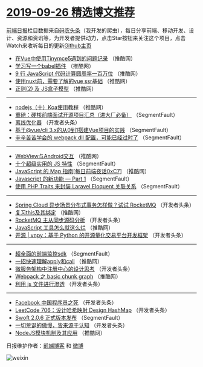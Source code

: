 # [2019-09-26 精选博文推荐](http://hao.caibaojian.com/date/2019/09/26)

[前端日报](http://caibaojian.com/c/news)栏目数据来自[码农头条](http://hao.caibaojian.com/)（我开发的爬虫），每日分享前端、移动开发、设计、资源和资讯等，为开发者提供动力，点击Star按钮来关注这个项目，点击Watch来收听每日的更新[Github主页](https://github.com/kujian/frontendDaily)
* [在Vue中使用Tinymce5遇到的问题记录](http://hao.caibaojian.com/126071.html) （推酷网）
* [学习写一个babel插件](http://hao.caibaojian.com/126088.html) （推酷网）
* [9 行 JavaScript 代码计算圆周率一百万位](http://hao.caibaojian.com/126074.html) （推酷网）
* [使用nuxt前，需要了解的vue ssr基础](http://hao.caibaojian.com/126075.html) （推酷网）
* [正则(2) 及 JS盒子模型](http://hao.caibaojian.com/126081.html) （推酷网）

***
* [nodejs（十）Koa使用教程](http://hao.caibaojian.com/126084.html) （推酷网）
* [重磅：硬核前端面试开源项目汇总（进大厂必备）](http://hao.caibaojian.com/126024.html) （SegmentFault）
* [离线优化器](http://hao.caibaojian.com/126058.html) （开发者头条）
* [基于@vue/cli 3.x的从0到1搭建Vue项目的实践](http://hao.caibaojian.com/126035.html) （SegmentFault）
* [辛辛苦苦学会的 webpack dll 配置，可能已经过时了](http://hao.caibaojian.com/126025.html) （SegmentFault）

***
* [WebView与Android交互](http://hao.caibaojian.com/126086.html) （推酷网）
* [十个超级实用的 JS 特性](http://hao.caibaojian.com/126026.html) （SegmentFault）
* [JavaScript 的 Map 指南[每日前端夜话0xC7]](http://hao.caibaojian.com/126087.html) （推酷网）
* [Javascript 的新功能 — Part 1](http://hao.caibaojian.com/126027.html) （SegmentFault）
* [使用 PHP Traits 来封装 Laravel Eloquent 关联关系](http://hao.caibaojian.com/126038.html) （SegmentFault）

***
* [Spring Cloud 异步场景分布式事务怎样做？试试 RocketMQ](http://hao.caibaojian.com/126050.html) （开发者头条）
* [复习this及其绑定](http://hao.caibaojian.com/126089.html) （推酷网）
* [RocketMQ 主从同步源码分析](http://hao.caibaojian.com/126040.html) （开发者头条）
* [JavaScript 工具怎么就这么烂](http://hao.caibaojian.com/126076.html) （推酷网）
* [开源 | vnpy：基于 Python 的开源量化交易平台开发框架](http://hao.caibaojian.com/126041.html) （开发者头条）

***
* [超全面的前端监控sdk](http://hao.caibaojian.com/126031.html) （SegmentFault）
* [一招快速理解apply和call](http://hao.caibaojian.com/126077.html) （推酷网）
* [微服务架构中注册中心的设计思考](http://hao.caibaojian.com/126042.html) （开发者头条）
* [Webpack 之 basic chunk graph](http://hao.caibaojian.com/126078.html) （推酷网）
* [利用 js 文件进行渗透](http://hao.caibaojian.com/126056.html) （开发者头条）

***
* [Facebook 中国程序员之死](http://hao.caibaojian.com/126044.html) （开发者头条）
* [LeetCode 706：设计哈希映射 Design HashMap](http://hao.caibaojian.com/126057.html) （开发者头条）
* [Swoft 2.0.6 正式版本发布](http://hao.caibaojian.com/126034.html) （SegmentFault）
* [一切荒诞的傲慢，皆来源于认知](http://hao.caibaojian.com/126045.html) （开发者头条）
* [NodeJS模块机制及其应用](http://hao.caibaojian.com/126085.html) （推酷网）

日报维护作者：[前端博客](http://caibaojian.com/) 和 [微博](http://caibaojian.com/go/weibo)

![weixin](https://user-images.githubusercontent.com/3055447/38468989-651132ac-3b80-11e8-8e6b-15122322a9d7.png)